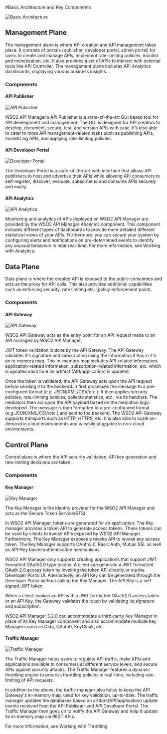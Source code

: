 #Basic Architecture and Key Components

![Basic Architecture]({{base_path}}/assets/img/get_started/basic-architecture.png)

## Management Plane

The management plane is where API creation and API management takes place.  It consists of portals (publisher, developer portal, admin portal) for users to create and manage APIs, implement rate-limiting policies, monitor and monetization, etc. It also provides a set of APIs to interact with external tools like API Controller. The management plane includes API Analytics dashboards, displaying various business insights. . 

### Components

#### API Publisher

![API Publisher]({{base_path}}/assets/img/learn/overviewpage-rest-api.jpg)

WSO2 API Manager’s API Publisher is a state-of-the-art GUI based tool for API development and management. The GUI is designed for API creators to develop, document, secure, test, and version APIs with ease. It’s also able to cater to more API management-related tasks such as publishing APIs, monetizing APIs, and applying rate-limiting policies.

#### API Developer Portal

![Developer Portal]({{base_path}}/assets/img/get_started/developer-portal-overview.png)

The Developer Portal is a state-of-the-art web interface that allows API publishers to host and advertise their APIs while allowing API consumers to self-register, discover, evaluate, subscribe to and consume APIs securely and easily.


#### API Analytics

![API Analytics]({{base_path}}/assets/img/get_started/analytics.png)

Monitoring and analytics of APIs deployed on WSO2 API Manager are provided by the WSO2 API Manager Analytics component. This component includes different types of dashboards to provide more detailed different statistical views of your APIs. Furthermore, you can secure your system by configuring alerts and notifications on pre-determined events to identify any unusual behaviors in near real-time.  For more information, see Working with Analytics.


## Data Plane

Data plane is where the created API is exposed to the public consumers and acts as the proxy for API calls. This also provides additional capabilities such as enforcing security, rate limiting etc. (policy enforcement point).

### Components

#### API Gateway

![API Gateway]({{base_path}}/assets/img/learn/gateway-overview.png)

WSO2 API Gateway acts as the entry point for an API request made to an API managed by WSO2 API Manager.

JWT token validation is done by the API Gateway. The API Gateway validates it's signature and subscription using the information it has in it's an in-memory map. This in-memory map includes API-related information, application-related information, subscription-related information, etc. which is updated each time an artifact (API/application) is updated.
  
 Once the token is validated, the API Gateway acts upon the API request before sending it to the backend. It first processes the message to a pre-configured format (e.g. JSON/XML/CSV/etc.).  It then applies security policies, rate-limiting policies,  collects statistics, etc., via its handlers.  The mediators then act upon the API payload based on the mediation logic developed. The message is then formatted to a pre-configured format (e.g.JSON/XML/CSV/etc.) and sent to the backend. The WSO2 API Gateway supports transports such as HTTP, HTTPS, etc. It is also able to scale on-demand in cloud environments and is easily pluggable in non-cloud environments. 
 
## Control Plane
 
 Control plane is where the API security validation, API key generation and rate limiting decisions are taken.
 
### Components
 
#### Key Manager
 
 ![Key Manager]({{base_path}}/assets/img/get_started/key-manager-overview.png)

 The Key Manager is the identity provider for the WSO2 API Manager and acts as the Secure Token Service(STS). 
 
 In WSO2 API Manager, tokens are generated for an application. The Key manager provides a token API to generate access tokens. These tokens can be used by clients to invoke APIs exposed by WSO2 API Manager. Furthermore, 
 The Key Manager exposes a revoke API to revoke any access token. The Key Manager supports OAuth2.0, Basic Auth, Mutual SSL as well as API-Key based authentication mechanisms. 
 
 WSO2 API Manager only supports creating applications that support JWT formatted OAuth2.0 type tokens.
 A client can generate a JWT formatted OAuth 2.0 access token by invoking the token API directly or via the Developer Portal UI. Alternatively, an API Key can be generated through the Developer Portal without calling the Key Manager. The API Key is a self-signed JWT token.
 
 When a client invokes an API with a JWT formatted OAuth2.0 access token or an API Key,  the Gateway validates the token by validating its signature and subscription.
 
 WSO2 API Manager 3.2.0 can accommodate a third-party Key Manager in place of its Key Manager component and also accommodate multiple Key Managers such as Okta, OAuth0, KeyCloak, etc. 
 
 
#### Traffic Manager
 
  ![Traffic Manager]({{base_path}}/assets/img/get_started/traffic-manager-overview.png)
 
The Traffic Manager helps users to regulate API traffic, make APIs and applications available to consumers at different service levels, and secure APIs against security attacks. The Traffic Manager features a dynamic throttling engine to process throttling policies in real-time, including rate-limiting of API requests. 

In addition to the above, the traffic manager also helps to keep the API Gateway's in-memory map, used for key validation, up-to-date. The traffic manager updates the databases based on artifact(API/application) update events received from the API Publisher and API Developer Portal.  The Traffic Manager then goes on to notify the API Gateway and help it update its in-memory map via REST APIs.

For more information, see Working with Throttling.